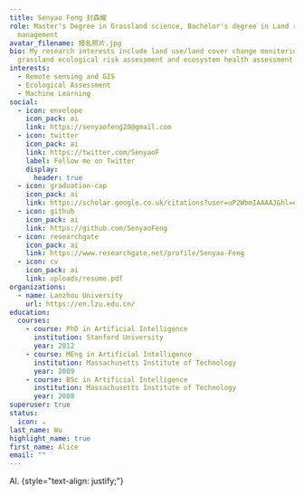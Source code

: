 ```yaml
---
title: Senyao Feng 封森耀
role: Master's Degree in Grassland science, Bachelor's degree in Land resource
  management
avatar_filename: 报名照片.jpg
bio: My research interests include land use/land cover change monitoring,
  grassland ecological risk assessment and ecosystem health assessment.
interests:
  - Remote sensing and GIS
  - Ecological Assessment
  - Machine Learning
social:
  - icon: envelope
    icon_pack: ai
    link: https://senyaofeng20@gmail.com
  - icon: twitter
    icon_pack: ai
    link: https://twitter.com/SenyaoF
    label: Follow me on Twitter
    display:
      header: true
  - icon: graduation-cap
    icon_pack: ai
    link: https://scholar.google.co.uk/citations?user=uP2WbmIAAAAJ&hl=en&oi=ao
  - icon: github
    icon_pack: ai
    link: https://github.com/SenyaoFeng
  - icon: researchgate
    icon_pack: ai
    link: https://www.researchgate.net/profile/Senyao-Feng
  - icon: cv
    icon_pack: ai
    link: uploads/resume.pdf
organizations:
  - name: Lanzhou University
    url: https://en.lzu.edu.cn/
education:
  courses:
    - course: PhD in Artificial Intelligence
      institution: Stanford University
      year: 2012
    - course: MEng in Artificial Intelligence
      institution: Massachusetts Institute of Technology
      year: 2009
    - course: BSc in Artificial Intelligence
      institution: Massachusetts Institute of Technology
      year: 2008
superuser: true
status:
  icon: ☕️
last_name: Wu
highlight_name: true
first_name: Alice
email: ""
---
```

Al.
{style="text-align: justify;"}